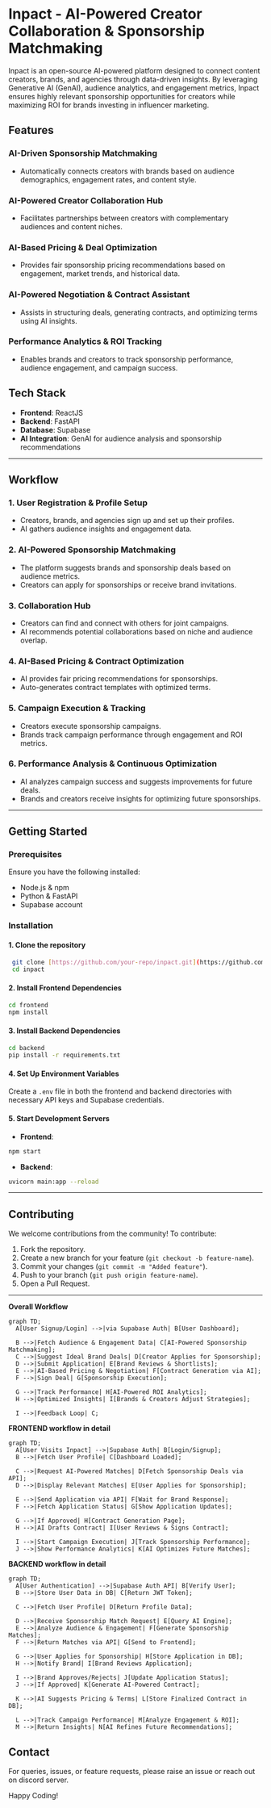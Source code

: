 # Inpact - AI-Powered Creator Collaboration & Sponsorship Matchmaking

Inpact is an open-source AI-powered platform designed to connect content creators, brands, and agencies through data-driven insights. By leveraging Generative AI (GenAI), audience analytics, and engagement metrics, Inpact ensures highly relevant sponsorship opportunities for creators while maximizing ROI for brands investing in influencer marketing.

## Features

### AI-Driven Sponsorship Matchmaking
- Automatically connects creators with brands based on audience demographics, engagement rates, and content style.

### AI-Powered Creator Collaboration Hub
- Facilitates partnerships between creators with complementary audiences and content niches.

### AI-Based Pricing & Deal Optimization
- Provides fair sponsorship pricing recommendations based on engagement, market trends, and historical data.

### AI-Powered Negotiation & Contract Assistant
- Assists in structuring deals, generating contracts, and optimizing terms using AI insights.

### Performance Analytics & ROI Tracking
- Enables brands and creators to track sponsorship performance, audience engagement, and campaign success.

## Tech Stack
- **Frontend**: ReactJS
- **Backend**: FastAPI
- **Database**: Supabase
- **AI Integration**: GenAI for audience analysis and sponsorship recommendations

---

## Workflow

### 1. User Registration & Profile Setup
- Creators, brands, and agencies sign up and set up their profiles.
- AI gathers audience insights and engagement data.

### 2. AI-Powered Sponsorship Matchmaking
- The platform suggests brands and sponsorship deals based on audience metrics.
- Creators can apply for sponsorships or receive brand invitations.

### 3. Collaboration Hub
- Creators can find and connect with others for joint campaigns.
- AI recommends potential collaborations based on niche and audience overlap.

### 4. AI-Based Pricing & Contract Optimization
- AI provides fair pricing recommendations for sponsorships.
- Auto-generates contract templates with optimized terms.

### 5. Campaign Execution & Tracking
- Creators execute sponsorship campaigns.
- Brands track campaign performance through engagement and ROI metrics.

### 6. Performance Analysis & Continuous Optimization
- AI analyzes campaign success and suggests improvements for future deals.
- Brands and creators receive insights for optimizing future sponsorships.

---

## Getting Started

### Prerequisites
Ensure you have the following installed:
- Node.js & npm
- Python & FastAPI
- Supabase account

### Installation
#### 1. Clone the repository
```sh
 git clone [https://github.com/your-repo/inpact.git](https://github.com/AOSSIE-Org/InPact.git)
 cd inpact
```

#### 2. Install Frontend Dependencies
```sh
cd frontend
npm install
```

#### 3. Install Backend Dependencies
```sh
cd backend
pip install -r requirements.txt
```

#### 4. Set Up Environment Variables
Create a `.env` file in both the frontend and backend directories with necessary API keys and Supabase credentials.

#### 5. Start Development Servers
- **Frontend**:
```sh
npm start
```
- **Backend**:
```sh
uvicorn main:app --reload
```

---

## Contributing
We welcome contributions from the community! To contribute:
1. Fork the repository.
2. Create a new branch for your feature (`git checkout -b feature-name`).
3. Commit your changes (`git commit -m "Added feature"`).
4. Push to your branch (`git push origin feature-name`).
5. Open a Pull Request.

---


**Overall Workflow**

```mermaid
graph TD;
  A[User Signup/Login] -->|via Supabase Auth| B[User Dashboard];
  
  B -->|Fetch Audience & Engagement Data| C[AI-Powered Sponsorship Matchmaking];
  C -->|Suggest Ideal Brand Deals| D[Creator Applies for Sponsorship];
  D -->|Submit Application| E[Brand Reviews & Shortlists];
  E -->|AI-Based Pricing & Negotiation| F[Contract Generation via AI];
  F -->|Sign Deal| G[Sponsorship Execution];
  
  G -->|Track Performance| H[AI-Powered ROI Analytics];
  H -->|Optimized Insights| I[Brands & Creators Adjust Strategies];
  
  I -->|Feedback Loop| C;
```


**FRONTEND workflow in detail**

```mermaid
graph TD;
  A[User Visits Inpact] -->|Supabase Auth| B[Login/Signup];
  B -->|Fetch User Profile| C[Dashboard Loaded];

  C -->|Request AI-Powered Matches| D[Fetch Sponsorship Deals via API];
  D -->|Display Relevant Matches| E[User Applies for Sponsorship];

  E -->|Send Application via API| F[Wait for Brand Response];
  F -->|Fetch Application Status| G[Show Application Updates];

  G -->|If Approved| H[Contract Generation Page];
  H -->|AI Drafts Contract| I[User Reviews & Signs Contract];

  I -->|Start Campaign Execution| J[Track Sponsorship Performance];
  J -->|Show Performance Analytics| K[AI Optimizes Future Matches];
```

**BACKEND workflow in detail**

```mermaid
graph TD;
  A[User Authentication] -->|Supabase Auth API| B[Verify User];
  B -->|Store User Data in DB| C[Return JWT Token];

  C -->|Fetch User Profile| D[Return Profile Data];

  D -->|Receive Sponsorship Match Request| E[Query AI Engine];
  E -->|Analyze Audience & Engagement| F[Generate Sponsorship Matches];
  F -->|Return Matches via API| G[Send to Frontend];

  G -->|User Applies for Sponsorship| H[Store Application in DB];
  H -->|Notify Brand| I[Brand Reviews Application];

  I -->|Brand Approves/Rejects| J[Update Application Status];
  J -->|If Approved| K[Generate AI-Powered Contract];

  K -->|AI Suggests Pricing & Terms| L[Store Finalized Contract in DB];

  L -->|Track Campaign Performance| M[Analyze Engagement & ROI];
  M -->|Return Insights| N[AI Refines Future Recommendations];

```


## Contact
For queries, issues, or feature requests, please raise an issue or reach out on discord server.

Happy Coding! 
